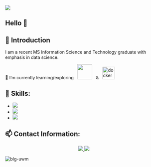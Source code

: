 <img src="https://github.com/blg-uwm/blg-uwm/blob/master/bannername.jpg">

## Hello 👋

## 📍 Introduction
I am a recent MS Information Science and Technology graduate with emphasis in data science. 

🌱 I’m currently learning/exploring &nbsp; <img src="https://github.com/blg-uwm/blg-uwm/blob/master/julia-language.svg" width = "48"> &nbsp; & &nbsp; <img src="https://devicons.github.io/devicon/devicon.git/icons/docker/docker-original-wordmark.svg" alt="docker" width="40" height="40"/>






## 🚀 Skills:

- <img src="https://img.shields.io/badge/python-%233776AB.svg?&style=flat-square&logo=python&logoColor=white" />
- <img src="https://img.shields.io/badge/r-%23276DC3.svg?&style=for-the-badge&logo=r&logoColor=white" />
- <img src="https://img.shields.io/badge/power%20bi-%F2C811.svg?&style=for-the-badge&logo=power-bi&logoColor=yellow" />

## 📫 Contact Information:


<p align='center'>
  <a href="https://www.linkedin.com/in/ben-garski/">
  <img src="https://img.shields.io/badge/linkedin-%230077B5.svg?&style=for-the-badge&logo=linkedin&logoColor=white" />
  </a>
  <a href="mailto:ben.garski@outlook.com">
  <img src="https://img.shields.io/badge/Microsoft%20Outlook-0078D4?logo=microsoft-outlook&logoColor=white&style=for-the-badge" />
  </a>
  
</p>

<p align="left"> <img src="https://komarev.com/ghpvc/?username=blg-uwm" alt="blg-uwm" /> </p>
